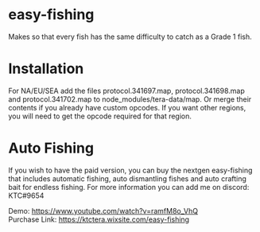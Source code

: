 # easy-fishing
Makes so that every fish has the same difficulty to catch as a Grade 1 fish.

# Installation
For NA/EU/SEA add the files protocol.341697.map, protocol.341698.map and protocol.341702.map to node_modules/tera-data/map. Or merge their contents if you already have custom opcodes.
If you want other regions, you will need to get the opcode required for that region.

# Auto Fishing
If you wish to have the paid version, you can buy the nextgen easy-fishing that includes automatic fishing, auto dismantling fishes and auto crafting bait for endless fishing. For more information you can add me on discord: KTC#9654

Demo: https://www.youtube.com/watch?v=ramfM8o_VhQ<br/>
Purchase Link: https://ktctera.wixsite.com/easy-fishing
